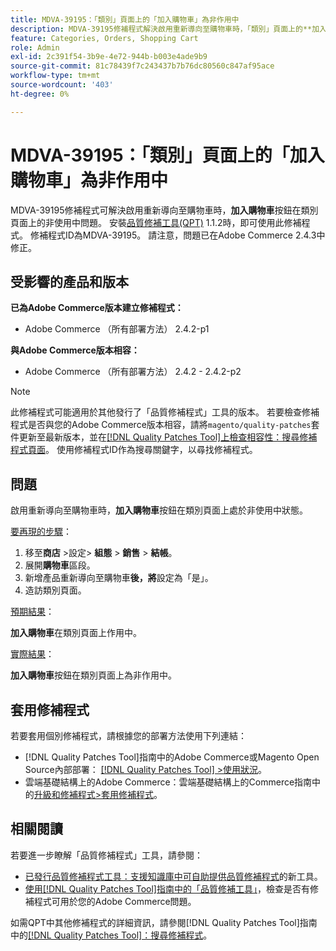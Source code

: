 ```yaml
---
title: MDVA-39195：「類別」頁面上的「加入購物車」為非作用中
description: MDVA-39195修補程式解決啟用重新導向至購物車時，「類別」頁面上的**加入購物車**按鈕失效的問題。 安裝[Quality Patches Tool (QPT)](https://experienceleague.adobe.com/zh-hant/docs/commerce-knowledge-base/kb/announcements/commerce-announcements/magento-quality-patches-released-new-tool-to-self-serve-quality-patches) 1.1.2時，即可使用此修補程式。 修補程式ID為MDVA-39195。 請注意，問題已在Adobe Commerce 2.4.3中修正。
feature: Categories, Orders, Shopping Cart
role: Admin
exl-id: 2c391f54-3b9e-4e72-944b-b003e4ade9b9
source-git-commit: 81c78439f7c243437b7b76dc80560c847af95ace
workflow-type: tm+mt
source-wordcount: '403'
ht-degree: 0%

---
```


# MDVA-39195：「類別」頁面上的「加入購物車」為非作用中

MDVA-39195修補程式可解決啟用重新導向至購物車時，**加入購物車**&#x200B;按鈕在類別頁面上的非使用中問題。 安裝[品質修補工具(QPT)](https://experienceleague.adobe.com/zh-hant/docs/commerce-knowledge-base/kb/announcements/commerce-announcements/magento-quality-patches-released-new-tool-to-self-serve-quality-patches) 1.1.2時，即可使用此修補程式。 修補程式ID為MDVA-39195。 請注意，問題已在Adobe Commerce 2.4.3中修正。

## 受影響的產品和版本

**已為Adobe Commerce版本建立修補程式：**

* Adobe Commerce （所有部署方法） 2.4.2-p1

**與Adobe Commerce版本相容：**

* Adobe Commerce （所有部署方法） 2.4.2 - 2.4.2-p2

>[!NOTE]
>
>此修補程式可能適用於其他發行了「品質修補程式」工具的版本。 若要檢查修補程式是否與您的Adobe Commerce版本相容，請將`magento/quality-patches`套件更新至最新版本，並在[[!DNL Quality Patches Tool]上檢查相容性：搜尋修補程式頁面](https://experienceleague.adobe.com/zh-hant/docs/commerce-knowledge-base/kb/announcements/commerce-announcements/magento-quality-patches-released-new-tool-to-self-serve-quality-patches)。 使用修補程式ID作為搜尋關鍵字，以尋找修補程式。

## 問題

啟用重新導向至購物車時，**加入購物車**&#x200B;按鈕在類別頁面上處於非使用中狀態。

<u>要再現的步驟</u>：

1. 移至&#x200B;**商店** >設定> **組態** > **銷售** > **結帳**。
1. 展開&#x200B;**購物車**&#x200B;區段。
1. 新增產品重新導向至購物車&#x200B;**後，將**&#x200B;設定為「是」。
1. 造訪類別頁面。

<u>預期結果</u>：

**加入購物車**&#x200B;在類別頁面上作用中。

<u>實際結果</u>：

**加入購物車**&#x200B;按鈕在類別頁面上為非作用中。

## 套用修補程式

若要套用個別修補程式，請根據您的部署方法使用下列連結：

* [!DNL Quality Patches Tool]指南中的Adobe Commerce或Magento Open Source內部部署： [[!DNL Quality Patches Tool] >使用狀況](/help/tools/quality-patches-tool/usage.md)。
* 雲端基礎結構上的Adobe Commerce：雲端基礎結構上的Commerce指南中的[升級和修補程式>套用修補程式](https://experienceleague.adobe.com/docs/commerce-cloud-service/user-guide/develop/upgrade/apply-patches.html?lang=zh-Hant)。

## 相關閱讀

若要進一步瞭解「品質修補程式」工具，請參閱：

* [已發行品質修補程式工具：支援知識庫中可自助提供品質修補程式](https://experienceleague.adobe.com/zh-hant/docs/commerce-knowledge-base/kb/announcements/commerce-announcements/magento-quality-patches-released-new-tool-to-self-serve-quality-patches)的新工具。
* [使用[!DNL Quality Patches Tool]指南中的「品質修補工具」](/help/tools/quality-patches-tool/patches-available-in-qpt/check-patch-for-magento-issue-with-magento-quality-patches.md)，檢查是否有修補程式可用於您的Adobe Commerce問題。

如需QPT中其他修補程式的詳細資訊，請參閱[!DNL Quality Patches Tool]指南中的[[!DNL Quality Patches Tool]：搜尋修補程式](https://experienceleague.adobe.com/tools/commerce-quality-patches/index.html?lang=zh-Hant)。
